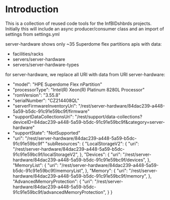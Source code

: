 # Introduction 
This is a collection of reused code tools for the InfBIDshbrds projects. Initially this will include an async producer/consumer class and an import of settings from settings.yml

server-hardware shows only ~35 Superdome flex partitions
apis with data:
 - facilities/racks
 - servers/server-hardware
 - servers/server-hardware-types

for server-hardware, we replace all URI with data from URI
server-hardware:
- "model": "HPE Superdome Flex nPartition"
- "processorType": "Intel(R) Xeon(R) Platinum 8280L Processor"
- "romVersion": "3.55.8"
- "serialNumber": "CZ214408QL"
- "serverFirmwareInventoryUri": "/rest/server-hardware/84dac239-a448-5a59-b5dc-91c91e59bc9f/firmware"
- "supportDataCollectionsUri": "/rest/support/data-collections?deviceID=84dac239-a448-5a59-b5dc-91c91e59bc9f&category=server-hardware"
- "supportState": "NotSupported"
- "uri": "/rest/server-hardware/84dac239-a448-5a59-b5dc-91c91e59bc9f"
"subResources": {
                "LocalStorageV2": {
                    "uri": "/rest/server-hardware/84dac239-a448-5a59-b5dc-91c91e59bc9f/localStorageV2",
                },
                "Devices": {
                    "uri": "/rest/server-hardware/84dac239-a448-5a59-b5dc-91c91e59bc9f/devices",
                },
                "MemoryList": {
                    "uri": "/rest/server-hardware/84dac239-a448-5a59-b5dc-91c91e59bc9f/memoryList",
                },
                "Memory": {
                    "uri": "/rest/server-hardware/84dac239-a448-5a59-b5dc-91c91e59bc9f/memory",
                },
                "AdvancedMemoryProtection": {
                    "uri": "/rest/server-hardware/84dac239-a448-5a59-b5dc-91c91e59bc9f/advancedMemoryProtection",
                }
            }

